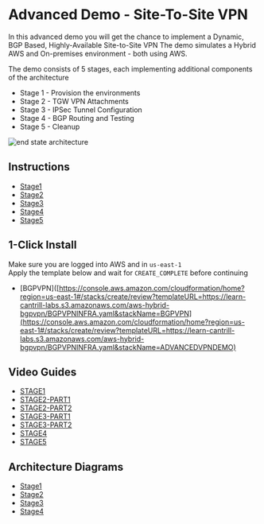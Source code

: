 # Advanced Demo - Site-To-Site VPN

In this advanced demo you will get the chance to implement a Dynamic, BGP Based, Highly-Available Site-to-Site VPN
The demo simulates a Hybrid AWS and On-premises environment - both using AWS.  

The demo consists of 5 stages, each implementing additional components of the architecture

- Stage 1 - Provision the environments
- Stage 2 - TGW VPN Attachments
- Stage 3 - IPSec Tunnel Configuration
- Stage 4 - BGP Routing and Testing
- Stage 5 - Cleanup

![end state architecture](https://github.com/acantril/learn-cantrill-io-labs/raw/master/AWS_HYBRID_AdvancedVPN/02_INSTRUCTIONS/STAGE4%20-%20FINAL%20BGP%20Architecture.png)

## Instructions

- [Stage1](https://github.com/acantril/learn-cantrill-io-labs/blob/master/AWS_HYBRID_AdvancedVPN/02_INSTRUCTIONS/STAGE1%20-%20AWS%20and%20ONPREM%20Setup.md)
- [Stage2](https://github.com/acantril/learn-cantrill-io-labs/blob/master/AWS_HYBRID_AdvancedVPN/02_INSTRUCTIONS/STAGE2%20-%20TGW%20VPN%20ATTACHMENTS.md)
- [Stage3](https://github.com/acantril/learn-cantrill-io-labs/blob/master/AWS_HYBRID_AdvancedVPN/02_INSTRUCTIONS/STAGE3%20-%20IPSEC%20TUNNEL%20CONFIG.md)
- [Stage4](https://github.com/acantril/learn-cantrill-io-labs/blob/master/AWS_HYBRID_AdvancedVPN/02_INSTRUCTIONS/STAGE4%20-%20BGP%20ROUTING%20AND%20TESTING.md)
- [Stage5](https://github.com/acantril/learn-cantrill-io-labs/blob/master/AWS_HYBRID_AdvancedVPN/02_INSTRUCTIONS/STAGE5%20-%20CLEANUP.md)

## 1-Click Install
Make sure you are logged into AWS and in `us-east-1`  
Apply the template below and wait for `CREATE_COMPLETE` before continuing

- [BGPVPN]([https://console.aws.amazon.com/cloudformation/home?region=us-east-1#/stacks/create/review?templateURL=https://learn-cantrill-labs.s3.amazonaws.com/aws-hybrid-bgpvpn/BGPVPNINFRA.yaml&stackName=BGPVPN](https://console.aws.amazon.com/cloudformation/home?region=us-east-1#/stacks/create/review?templateURL=https://learn-cantrill-labs.s3.amazonaws.com/aws-hybrid-bgpvpn/BGPVPNINFRA.yaml&stackName=ADVANCEDVPNDEMO)

## Video Guides

- [STAGE1]()
- [STAGE2-PART1]()
- [STAGE2-PART2]()
- [STAGE3-PART1]()
- [STAGE3-PART2]()
- [STAGE4]()
- [STAGE5]()

## Architecture Diagrams

- [Stage1](https://github.com/acantril/learn-cantrill-io-labs/raw/master/AWS_HYBRID_AdvancedVPN/02_INSTRUCTIONS/STAGE1%20-%20Start%20Architecture.png)
- [Stage2](https://github.com/acantril/learn-cantrill-io-labs/raw/master/AWS_HYBRID_AdvancedVPN/02_INSTRUCTIONS/STAGE2%20-%20Tunnel%20Architecture.png)
- [Stage3](https://github.com/acantril/learn-cantrill-io-labs/raw/master/AWS_HYBRID_AdvancedVPN/02_INSTRUCTIONS/STAGE3%20-%20TUNNEL%20CONFIGURATION.png)
- [Stage4](https://github.com/acantril/learn-cantrill-io-labs/raw/master/AWS_HYBRID_AdvancedVPN/02_INSTRUCTIONS/STAGE4%20-%20FINAL%20BGP%20Architecture.png)

